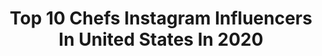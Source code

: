 ---
title: Top 10 Chefs Instagram Influencers In United States In 2020
description: >-
  Find top chefs Instagram influencers in United States in 2020. Most popular hashtags: #2020 #trusttheprocess # #howihummus.
platform: Instagram
profiles:
  - username: "jskenes"
    fullname: >-
      Joshua Skenes
    location: "United States"
    followers: 118519
    engagement: 191
    commentsToLikes: 0.024150
    id: ck0vw8wrcsms30i19fp5tkn8a
    verified: true
    hashtags: "#tarpon, #jiayou"
  - username: "chefwilliambradley"
    fullname: >-
      William Bradley
    location: "United States"
    followers: 6155
    engagement: 503
    commentsToLikes: 0.043943
    id: ck0ttsekh44in0i19kmkcilf5
    verified: false
    hashtags: "#hautecouture, #creativity, #holidayseason, #canapes"
  - username: "cheffati"
    fullname: >-
      Fatima Ali
    location: "United States"
    followers: 161426
    engagement: 2360
    commentsToLikes: 0.040399
    id: ck5cgzaimptro0i11qpuiyfzb
    verified: true
    hashtags: "#repost, #ewingsarcoma, #cancer, #letsstartatrend"
  - username: "ronniecwoo"
    fullname: >-
      Ronnie Woo
    location: "United States"
    followers: 64008
    engagement: 698
    commentsToLikes: 0.033510
    id: ck14luv4jwls80i192x0ufnl2
    verified: true
    hashtags: "#ad, #superbowlhalftimeshow, #superbowl, #sabrapartner"
  - username: "corradommartini"
    fullname: >-
      Corrado Martini
    location: "United States"
    followers: 175643
    engagement: 2583
    commentsToLikes: 0.023406
    id: ck15s4kewb6z20i19b3f8ypwn
    verified: false
    hashtags: ""
  - username: "good_vibes_janelle_"
    fullname: >-
      Janelle🥀
    location: "United States"
    followers: 4211
    engagement: 2269
    commentsToLikes: 0.108965
    id: ck5zj9mq2h7300i140vgs8n3n
    verified: false
    hashtags: "#ilikeitlikethat, #nyfw, #cherisheverymoment, #merica"
  - username: "gemma_stafford"
    fullname: >-
      Gemma Stafford
    location: "United States"
    followers: 121567
    engagement: 536
    commentsToLikes: 0.036183
    id: ck0w1xhqelmhc0i19k0tesijh
    verified: true
    hashtags: "#firsttimedad, #saintpatricksday, #babyshark, #newbaby"
  - username: "yogafordharma"
    fullname: >-
      KORYNE K➳DHARMA ➳YOGA
    location: "United States"
    followers: 51507
    engagement: 794
    commentsToLikes: 0.023165
    id: ck5pzse992in50i111sb7yce5
    verified: false
    hashtags: "#bepresent, #grit, #yogaiseverywhere, #sattviclife"
  - username: "matthewblaylock88"
    fullname: >-
      
    location: "United States"
    followers: 6022
    engagement: 1219
    commentsToLikes: 0.072420
    id: ck0w4g7lbyex90i19x210rtg4
    verified: false
    hashtags: ""
  - username: "themelissamayo"
    fullname: >-
      MELISSA MAYO🍴🥂✈️ Food + Travel
    location: "United States"
    followers: 27592
    engagement: 298
    commentsToLikes: 0.130671
    id: ckap2x86f0pdm0i78gn8lafjh
    verified: false
    hashtags: "#free, #jewishfoods, #matzahchallenge, #giveaway"
---